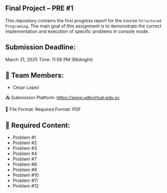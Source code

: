 ## Final Project – PRE #1
This repository contains the first progress report for the course `Structured Programing`.
The main goal of this assignment is to demonstrate the correct implementation and execution of specific problems in console mode.

## Submission Deadline:
March 31, 2025
Time: 11:59 PM (Midnight)

## 👥 Team Members:

- Cesar Lopez

📤 Submission Platform:
https://www.udbvirtual.edu.sv

📄 File Format:
Required Format: PDF

## 📸 Required Content:

- Problem #1
- Problem #2
- Problem #3
- Problem #4
- Problem #7
- Problem #8
- Problem #9
- Problem #10
- Problem #11
- Problem #12
 
